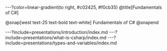 ---?color=linear-gradient(to right, #c02425, #f0cb35)
@title[Fundamentals of C#]

@snap[west text-25 text-bold text-white]
Fundamentals of C#
@snapend

---?include=presentations/introduction/index.md
---?include=presentations/what-is-csharp/index.md
---?include=presentations/types-and-variables/index.md
